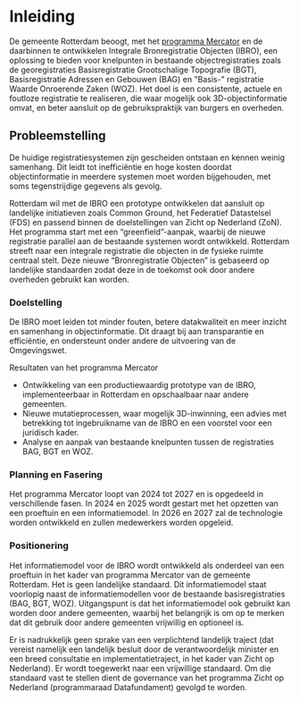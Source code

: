 # Inleiding

De gemeente Rotterdam beoogt, met het [programma Mercator](https://www.rotterdam.nl/mercator) en de daarbinnen te ontwikkelen Integrale Bronregistratie Objecten (IBRO), een oplossing te bieden voor knelpunten in bestaande objectregistraties zoals de georegistraties Basisregistratie Grootschalige Topografie (BGT), Basisregistratie Adressen en Gebouwen (BAG) en "Basis-" registratie Waarde Onroerende Zaken (WOZ). Het doel is een consistente, actuele en foutloze registratie te realiseren, die waar mogelijk ook 3D-objectinformatie omvat, en beter aansluit op de gebruikspraktijk van burgers en overheden.

## Probleemstelling

De huidige registratiesystemen zijn gescheiden ontstaan en kennen weinig samenhang. Dit leidt tot 
inefficiëntie en hoge kosten doordat objectinformatie in meerdere systemen moet worden 
bijgehouden, met soms tegenstrijdige gegevens als gevolg.

Rotterdam wil met de IBRO een prototype ontwikkelen dat aansluit op landelijke initiatieven zoals 
Common Ground, het Federatief Datastelsel (FDS) en passend binnen de doelstellingen van Zicht op 
Nederland (ZoN). Het programma start met een “greenfield”-aanpak, waarbij de nieuwe registratie 
parallel aan de bestaande systemen wordt ontwikkeld. Rotterdam streeft naar een integrale 
registratie die objecten in de fysieke ruimte centraal stelt. Deze nieuwe “Bronregistratie Objecten” is gebaseerd op landelijke standaarden zodat deze in de toekomst ook door andere overheden 
gebruikt kan worden.

### Doelstelling

De IBRO moet leiden tot minder fouten, betere datakwaliteit en meer inzicht en samenhang in 
objectinformatie. Dit draagt bij aan transparantie en efficiëntie, en ondersteunt onder andere de 
uitvoering van de Omgevingswet.

Resultaten van het programma Mercator
- Ontwikkeling van een productiewaardig prototype van de IBRO, implementeerbaar in Rotterdam 
en opschaalbaar naar andere gemeenten.
- Nieuwe mutatieprocessen, waar mogelijk 3D-inwinning, een advies met betrekking tot
ingebruikname van de IBRO en een voorstel voor een juridisch kader.
- Analyse en aanpak van bestaande knelpunten tussen de registraties BAG, BGT en WOZ.

### Planning en Fasering

Het programma Mercator loopt van 2024 tot 2027 en is opgedeeld in verschillende fasen. In 2024 en 
2025 wordt gestart met het opzetten van een proeftuin en een informatiemodel. In 2026 en 2027 zal 
de technologie worden ontwikkeld en zullen medewerkers worden opgeleid.

### Positionering

Het informatiemodel voor de IBRO wordt ontwikkeld als onderdeel van een proeftuin in het kader van programma Mercator van de gemeente Rotterdam. Het is geen landelijke standaard. Dit informatiemodel staat voorlopig naast de informatiemodellen voor de bestaande 
basisregistraties (BAG, BGT, WOZ). Uitgangspunt is dat het informatiemodel ook gebruikt 
kan worden door andere gemeenten, waarbij het belangrijk is om op te merken dat dit gebruik door andere gemeenten vrijwillig en optioneel is. 

Er is nadrukkelijk geen sprake van een verplichtend landelijk traject (dat vereist namelijk 
een landelijk besluit door de verantwoordelijk minister en een breed consultatie en 
implementatietraject, in het kader van Zicht op Nederland). Er wordt toegewerkt naar een 
vrijwillige standaard. Om die standaard vast te stellen dient de governance van het programma Zicht op  Nederland (programmaraad Datafundament) gevolgd te worden.
